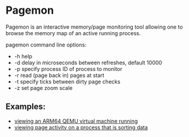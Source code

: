 # Pagemon

Pagemon is an interactive memory/page monitoring tool allowing one to browse the memory map of an active running process.

pagemon command line options:

* -h help
* -d delay in microseconds between refreshes, default 10000
* -p specify process ID of process to monitor
* -r read (page back in) pages at start
* -t specify ticks between dirty page checks
* -z set page zoom scale 

## Examples:

* [viewing an ARM64 QEMU virtual machine running](https://www.youtube.com/embed/AS0s5nl_IXY)
* [viewing page activity on a process that is sorting data](https://www.youtube.com/embed/Wq8YtKvC-Rw)
